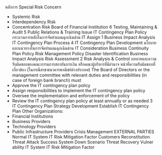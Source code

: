 หลักการ
Special Risk Concern
- Systemic Risk
- Interdependency Risk
- Concentration Risk
Board of
Financial Institution
6
Testing,
Maintaining
& Audit
5
Public
Relations &
Training
Issue
IT Contingency Plan Policy
กระบวนการหลักในการจัดทำแผนฉุกเฉินด้าน IT
Assign
1
Business
Impact
Analysis
IT Contingency
Plan
Process
4
IT Contingency
Plan
Development
นโยบายและแนวทางในการจัดทำแผนฉุกเฉินด้าน IT
Consideration
Business Continuity Plan Policy
Risk Management Policy
Disaster Identification
Business Impact Analysis
Risk Assessment
2
Risk Analysis
& Control
บทบาทและความรับผิดชอบของคณะกรรมการสถาบันการเงิน หรือคณะผู้บริหารที่มีอำนาจ
หน้าที่ความรับผิดชอบที่เกี่ยวข้อง (ในกรณีสาขาธนาคารพาณิชย์ต่างประเทศ)
The Board of Directors or the management committee with relevant
duties and responsibilities (in case of foreign bank branch) must
- Approve the IT contingency plan policy
- Assign responsibilities to implement the IT contingency plan policy
- Oversee the implementation and enforcement of the policy
- Review the IT contingency plan policy at least annually or as needed
3
IT Contingency
Plan Strategy
Development
Establish
IT Contingency
Plan
Other Organizations:
- Financial Institutions
- Business Providers
- Technology Providers
- Public Infrastructure Providers
Crisis
Management
EXTERNAL PARTIES
Normal IT
System
IT Risk Mitigation Factor
Customers
Reconstitution
Threat Attack
Success
System Down
Scenario
Threat
Recovery
Vulner
ability
IT System
IT Risk Mitigation Factor
